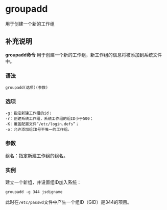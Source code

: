 groupadd
===

用于创建一个新的工作组

## 补充说明

**groupadd命令** 用于创建一个新的工作组，新工作组的信息将被添加到系统文件中。

###  语法

```shell
groupadd(选项)(参数)
```

###  选项

```shell
-g：指定新建工作组的id；
-r：创建系统工作组，系统工作组的组ID小于500；
-K：覆盖配置文件“/etc/login.defs”；
-o：允许添加组ID号不唯一的工作组。
```

###  参数

组名：指定新建工作组的组名。

###  实例

建立一个新组，并设置组ID加入系统：

```shell
groupadd -g 344 jsdigname
```

此时在`/etc/passwd`文件中产生一个组ID（GID）是344的项目。



